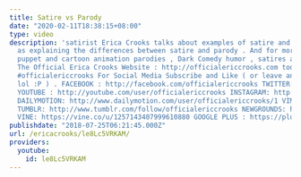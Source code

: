 ```yaml
---
title: Satire vs Parody
date: "2020-02-11T18:38:15+08:00"
type: video
description: 'satirist Erica Crooks talks about examples of satire and parody as well
  as explaining the differences between satire and parody . And for more funny hilarious
  puppet and cartoon animation parodies , Dark Comedy humor , satires and stupid videosvisit
  The Official Erica Crooks Website : http://officialericcrooks.com today ! #ericacrooks
  #officialericcrooks For Social Media Subscribe and Like ( or leave and get a life
  lol :P ) . FACEBOOK : http://facebook.com/officialericcrooks TWITTER: http://twitter.com/crooks_erica
  YOUTUBE : http://youtube.com/user/officialericcrooks INSTAGRAM: http://Instagram.com/officialericcrooks/
  DAILYMOTION: http://www.dailymotion.com/user/officialericcrooks/1 VIMEO: https://vimeo.com/officialericcrooks
  TUMBLR: http://www.tumblr.com/follow/officialericcrooks NEWGROUNDS: http://officialericcrooks.newgrounds.com
  VINE: https://vine.co/u/1257143407999610880 GOOGLE PLUS : https://plus.google.com/+Officialericcrooks'
publishdate: "2018-07-25T06:21:45.000Z"
url: /ericacrooks/le8Lc5VRKAM/
providers:
  youtube:
    id: le8Lc5VRKAM
---
```

